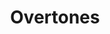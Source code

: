 ---
title: Overtones
year: 1921
opening_date: 1921-11-08
closing_date: 
layout: productions
featured_image: 
image_caption:
image_credit:
playbill:
category:
Theatre: Theatre Jacksonville
cast:
  Maggie: Birsa Shepard
  Harriet: Elaine I. Minick
  Hetty: Grace E. Haase
  Margaret: Jessie McGriff
crew:
  Director: Tracy L'Engle
  Props: John A. Cunningham
  Stage Decoration:
    - Katherine Wilson
    - Mrs. Strawn Perry
external_links:
---